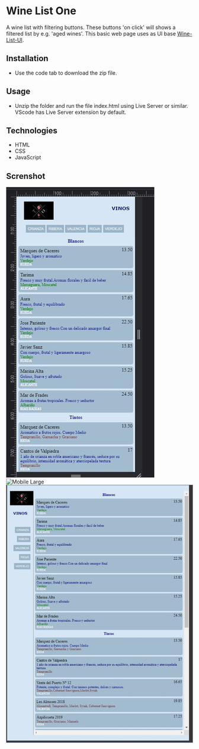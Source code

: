 # Wine List One
 A wine list with filtering buttons. These buttons 'on click' will shows a filtered list by e.g. 'aged wines'.
 This basic web page uses as UI base [Wine-List-UI](https://github.com/edocybdezad/Wine-List-UI.git).
 

## Installation
- Use the code tab to download the zip file. 

## Usage

- Unzip the folder and run the file index.html using Live Server or similar. VScode has Live Server extension by default.

## Technologies
- HTML
- CSS
- JavaScript

## Screnshot

![Mobile Small](./wl1_scr1.JPG)
![Mobile Large](./wl2_scr2.JPG)
![Larger Screens](./wl1_scr3.JPG)


